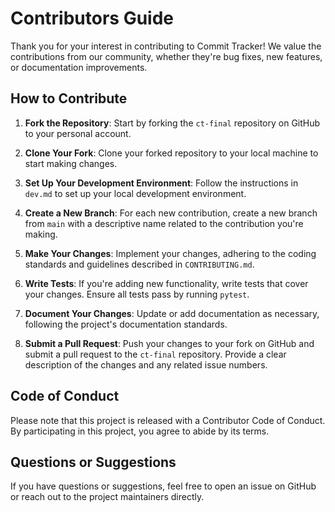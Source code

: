 # Contributors Guide

Thank you for your interest in contributing to Commit Tracker! We value the contributions from our community, whether they're bug fixes, new features, or documentation improvements.

## How to Contribute

1. **Fork the Repository**: Start by forking the `ct-final` repository on GitHub to your personal account.

2. **Clone Your Fork**: Clone your forked repository to your local machine to start making changes.

3. **Set Up Your Development Environment**: Follow the instructions in `dev.md` to set up your local development environment.

4. **Create a New Branch**: For each new contribution, create a new branch from `main` with a descriptive name related to the contribution you're making.

5. **Make Your Changes**: Implement your changes, adhering to the coding standards and guidelines described in `CONTRIBUTING.md`.

6. **Write Tests**: If you're adding new functionality, write tests that cover your changes. Ensure all tests pass by running `pytest`.

7. **Document Your Changes**: Update or add documentation as necessary, following the project's documentation standards.

8. **Submit a Pull Request**: Push your changes to your fork on GitHub and submit a pull request to the `ct-final` repository. Provide a clear description of the changes and any related issue numbers.

## Code of Conduct

Please note that this project is released with a Contributor Code of Conduct. By participating in this project, you agree to abide by its terms.

## Questions or Suggestions

If you have questions or suggestions, feel free to open an issue on GitHub or reach out to the project maintainers directly.
